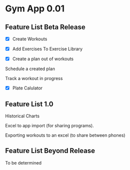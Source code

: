 # Gym App 0.01 

## Feature List Beta Release

- [x] Create Workouts 

- [x] Add Exercises To Exercise Library

- [x] Create a plan out of workouts

Schedule a created plan

Track a workout in progress

- [x] Plate Calulator

## Feature List 1.0

Historical Charts

Excel to app import (for sharing programs).

Exporting workouts to an excel (to share between phones)

## Feature List Beyond Release

To be determined
